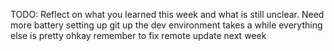 TODO: Reflect on what you learned this week and what is still unclear.
Need more battery 
setting up git up the dev environment takes a while 
everything else is pretty ohkay 
remember to fix remote update next week 
